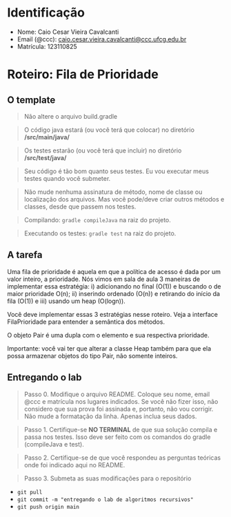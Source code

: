 # Identificação

* Nome: Caio Cesar Vieira Cavalcanti
* Email (@ccc): <caio.cesar.vieira.cavalcanti@ccc.ufcg.edu.br>
* Matrícula: 123110825

# Roteiro: Fila de Prioridade

## O template

> Não altere o arquivo build.gradle

> O código java estará (ou você terá que colocar) no diretório **/src/main/java/**

> Os testes estarão (ou você terá que incluir) no diretório **/src/test/java/**

> Seu código é tão bom quanto seus testes. Eu vou executar meus testes quando você submeter.

> Não mude nenhuma assinatura de método, nome de classe ou localização dos arquivos. Mas você pode/deve criar outros métodos e classes, desde que passem nos testes.

> Compilando: `gradle compileJava` na raiz do projeto.

> Executando os testes: `gradle test` na raiz do projeto.

## A tarefa

Uma fila de prioridade é aquela em que a política de acesso é dada por um valor inteiro, a prioridade. Nós vimos em sala de aula 3 maneiras de implementar essa estratégia: i) adicionando no final (O(1)) e buscando o de maior prioridade O(n); ii) inserindo ordenado (O(n)) e retirando do início
da fila (O(1)) e iii) usando um heap (O(logn)).

Você deve implementar essas 3 estratégias nesse roteiro. Veja a interface FilaPrioridade para entender a semântica dos métodos.

O objeto Pair é uma dupla com o elemento e sua respectiva prioridade.

Importante: você vai ter que alterar a classe Heap também para que ela possa armazenar objetos do tipo Pair, não somente inteiros.

## Entregando o lab

> Passo 0. Modifique o arquivo README. Coloque seu nome, email @ccc e matrícula nos lugares indicados. Se você não fizer isso, não considero que sua prova foi assinada e, portanto, não vou corrigir. Não mude a formatação da linha. Apenas inclua seus dados.

> Passo 1. Certifique-se **NO TERMINAL** de que sua solução compila e passa nos testes. Isso deve ser feito com os comandos do gradle (compileJava e test).

> Passo 2. Certifique-se de que você respondeu as perguntas teóricas onde foi indicado aqui no README.

> Passo 3. Submeta as suas modificações para o repositório

* `git pull`
* `git commit -m "entregando o lab de algoritmos recursivos"`
* `git push origin main`
